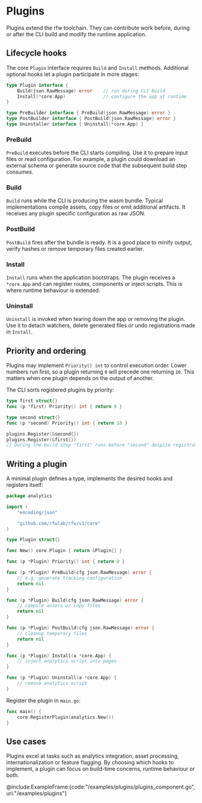 # Plugins

Plugins extend the rfw toolchain. They can contribute work before, during or after the CLI build and modify the runtime application.

## Lifecycle hooks

The core `Plugin` interface requires `Build` and `Install` methods. Additional optional hooks let a plugin participate in more stages:

```go
type Plugin interface {
    Build(json.RawMessage) error    // run during CLI build
    Install(*core.App)              // configure the app at runtime
}

type PreBuilder interface { PreBuild(json.RawMessage) error }
type PostBuilder interface { PostBuild(json.RawMessage) error }
type Uninstaller interface { Uninstall(*core.App) }
```

### PreBuild
`PreBuild` executes before the CLI starts compiling. Use it to prepare input files or read configuration. For example, a plugin could download an external schema or generate source code that the subsequent build step consumes.

### Build
`Build` runs while the CLI is producing the wasm bundle. Typical implementations compile assets, copy files or emit additional artifacts. It receives any plugin specific configuration as raw JSON.

### PostBuild
`PostBuild` fires after the bundle is ready. It is a good place to minify output, verify hashes or remove temporary files created earlier.

### Install
`Install` runs when the application bootstraps. The plugin receives a `*core.App` and can register routes, components or inject scripts. This is where runtime behaviour is extended.

### Uninstall
`Uninstall` is invoked when tearing down the app or removing the plugin. Use it to detach watchers, delete generated files or undo registrations made in `Install`.

## Priority and ordering
Plugins may implement `Priority() int` to control execution order. Lower numbers run first, so a plugin returning `0` will precede one returning `10`. This matters when one plugin depends on the output of another.

The CLI sorts registered plugins by priority:

```go
type first struct{}
func (p *first) Priority() int { return 0 }

type second struct{}
func (p *second) Priority() int { return 10 }

plugins.Register(&second{})
plugins.Register(&first{})
// During the build step "first" runs before "second" despite registration order.
```

## Writing a plugin
A minimal plugin defines a type, implements the desired hooks and registers itself:

```go
package analytics

import (
    "encoding/json"

    "github.com/rfwlab/rfw/v1/core"
)

type Plugin struct{}

func New() core.Plugin { return &Plugin{} }

func (p *Plugin) Priority() int { return 0 }

func (p *Plugin) PreBuild(cfg json.RawMessage) error {
    // e.g. generate tracking configuration
    return nil
}

func (p *Plugin) Build(cfg json.RawMessage) error {
    // compile assets or copy files
    return nil
}

func (p *Plugin) PostBuild(cfg json.RawMessage) error {
    // cleanup temporary files
    return nil
}

func (p *Plugin) Install(a *core.App) {
    // inject analytics script into pages
}

func (p *Plugin) Uninstall(a *core.App) {
    // remove analytics script
}
```

Register the plugin in `main.go`:

```go
func main() {
    core.RegisterPlugin(analytics.New())
}
```

## Use cases
Plugins excel at tasks such as analytics integration, asset processing, internationalization or feature flagging. By choosing which hooks to implement, a plugin can focus on build-time concerns, runtime behaviour or both.

@include:ExampleFrame:{code:"/examples/plugins/plugins_component.go", uri:"/examples/plugins"}
